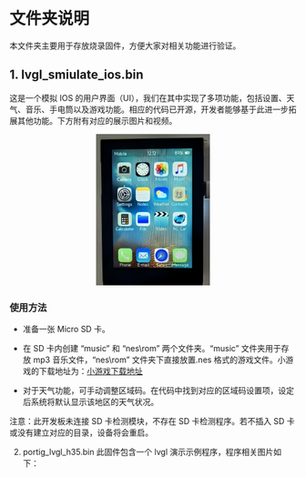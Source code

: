 # 文件夹说明

本文件夹主要用于存放烧录固件，方便大家对相关功能进行验证。

## 1. lvgl_smiulate_ios.bin
这是一个模拟 IOS 的用户界面（UI），我们在其中实现了多项功能，包括设置、天气、音乐、手电筒以及游戏功能。相应的代码已开源，开发者能够基于此进一步拓展其他功能。下方附有对应的展示图片和视频。

 <p align="center" width="80%">
    <img src="https://github.com/VIEWESMART/UEDX24320028ESP32-3.5inch-320_480-Display/blob/main/image/smiulate_ios.png" alt="">
  </p>

### 使用方法
* 准备一张 Micro SD 卡。
* 在 SD 卡内创建 “music” 和 “nes\rom” 两个文件夹。“music” 文件夹用于存放 mp3 音乐文件，“nes\rom” 文件夹下直接放置.nes 格式的游戏文件。小游戏的下载地址为：[小游戏下载地址](https://www.consoleroms.com/roms/nes)
  
* 对于天气功能，可手动调整区域码。在代码中找到对应的区域码设置项，设定后系统将默认显示该地区的天气状况。
  
注意：此开发板未连接 SD 卡检测模块，不存在 SD 卡检测程序。若不插入 SD 卡或没有建立对应的目录，设备将会重启。

2. portig_lvgl_h35.bin
此固件包含一个 lvgl 演示示例程序，程序相关图片如下：

<p align="center" width="80%">
    <img src="https://github.com/VIEWESMART/UEDX24320028ESP32-3.5inch-320_480-Display/blob/main/image/3.5_h.png" alt="">
</p>

